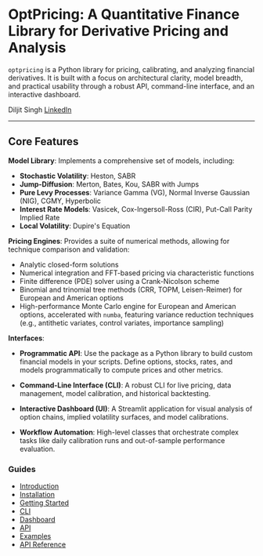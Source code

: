 # OptPricing: A Quantitative Finance Library for Derivative Pricing and Analysis

`optpricing` is a Python library for pricing, calibrating, and analyzing financial derivatives. It is built with a focus on architectural clarity, model breadth, and practical usability through a robust API, command-line interface, and an interactive dashboard.

Diljit Singh
[LinkedIn](https://linkedin.com/in/singhdiljit/)

---

## Core Features

**Model Library**: Implements a comprehensive set of models, including:

* **Stochastic Volatility**: Heston, SABR
* **Jump-Diffusion**: Merton, Bates, Kou, SABR with Jumps
* **Pure Levy Processes**: Variance Gamma (VG), Normal Inverse Gaussian (NIG), CGMY, Hyperbolic
* **Interest Rate Models**: Vasicek, Cox-Ingersoll-Ross (CIR), Put-Call Parity Implied Rate
* **Local Volatility**: Dupire's Equation

**Pricing Engines**: Provides a suite of numerical methods, allowing for technique comparison and validation:

* Analytic closed-form solutions
* Numerical integration and FFT-based pricing via characteristic functions
* Finite difference (PDE) solver using a Crank-Nicolson scheme
* Binomial and trinomial tree methods (CRR, TOPM, Leisen-Reimer) for European and American options
* High-performance Monte Carlo engine for European and American options, accelerated with `numba`, featuring variance reduction techniques (e.g., antithetic variates, control variates, importance sampling)

**Interfaces**:

* **Programmatic API**: Use the package as a Python library to build custom financial models in your scripts. Define options, stocks, rates, and models programmatically to compute prices and other metrics.
* **Command-Line Interface (CLI)**: A robust CLI for live pricing, data management, model calibration, and historical backtesting.
* **Interactive Dashboard (UI)**: A Streamlit application for visual analysis of option chains, implied volatility surfaces, and model calibrations.

* **Workflow Automation**: High-level classes that orchestrate complex tasks like daily calibration runs and out-of-sample performance evaluation.

### Guides

* [Introduction](https://diljit22.github.io/optpricing/guide/introduction/)
* [Installation](https://diljit22.github.io/optpricing/guide/installation/)
* [Getting Started](https://diljit22.github.io/optpricing/guide/getting_started/)
* [CLI](https://diljit22.github.io/optpricing/guide/CLI/)
* [Dashboard](https://diljit22.github.io/optpricing/guide/dashboard/)
* [API](https://diljit22.github.io/optpricing/guide/API/)
* [Examples](https://diljit22.github.io/optpricing/guide/examples/)
* [API Reference](reference/index.md)
